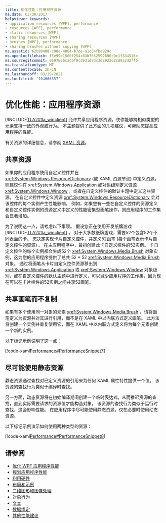 ```yaml
---
title: 优化性能：应用程序资源
ms.date: 03/30/2017
helpviewer_keywords:
- application resources [WPF], performance
- resources [WPF], performance
- static resources [WPF]
- sharing resources [WPF]
- brushes [WPF], performance
- sharing brushes without copying [WPF]
ms.assetid: 62b88488-c08e-4804-b7de-a1c34fbe929c
ms.openlocfilehash: f5e99e1566f254c83b7562592690c9c1f334516e
ms.sourcegitcommit: 069786bcadbf9cd931d7dc3d892262cd852d2ffb
ms.translationtype: MT
ms.contentlocale: zh-CN
ms.lasthandoff: 03/19/2021
ms.locfileid: "104666857"
---
```

# <a name="optimizing-performance-application-resources"></a>优化性能：应用程序资源
[!INCLUDE[TLA2#tla_winclient](../../../includes/tla2sharptla-winclient-md.md)] 允许共享应用程序资源，使你能够跨相似类型的元素支持一致的外观或行为。 本主题提供了此方面的几项建议，可帮助您提高应用程序的性能。  
  
 有关资源的详细信息，请参阅 [XAML 资源](/dotnet/desktop-wpf/fundamentals/xaml-resources-define)。  
  
## <a name="sharing-resources"></a>共享资源  
 如果你的应用程序使用自定义控件并在 <xref:System.Windows.ResourceDictionary> (或 XAML 资源节点) 中定义资源，则建议你在 <xref:System.Windows.Application> 或对象级别定义资源 <xref:System.Windows.Window> ，或者在自定义控件的默认主题中定义这些资源。 在自定义控件中定义资源 <xref:System.Windows.ResourceDictionary> 会对该控件的每个实例产生性能影响。 例如，如果您有一些在自定义控件的资源定义和自定义控件实例的资源定义中定义的性能密集型画笔操作，则应用程序的工作集会显著增加。  
  
 为了说明这一点，请考虑以下事项。 假设您正在使用开发纸牌游戏 [!INCLUDE[TLA2#tla_winclient](../../../includes/tla2sharptla-winclient-md.md)] 。 对于大多数纸牌游戏，需要52个包含52个不同表面的卡。 您决定实现卡片自定义控件，并定义52画笔 (每个画笔表示卡片自定义控件的资源) 。 在主应用程序中，最初创建此卡自定义控件的52实例。 卡自定义控件的每个实例都会生成52个 <xref:System.Windows.Media.Brush> 对象实例，这为您的应用程序提供了总共 52 * 52 <xref:System.Windows.Media.Brush> 对象。 通过将画笔从卡片自定义控件资源移出到 <xref:System.Windows.Application> 或 <xref:System.Windows.Window> 对象级别，或在自定义控件的默认主题中进行定义，可以减少应用程序的工作集，因为现在可以在卡片控件的52实例之间共享52画笔。  
  
## <a name="sharing-a-brush-without-copying"></a>共享画笔而不复制  
 如果有多个使用同一对象的元素 <xref:System.Windows.Media.Brush> ，请将画笔定义为资源并对其进行引用，而不是在 XAML 中以内联方式定义画笔。 此方法将创建一个实例并重复使用它，而在 XAML 中以内联方式定义将为每个元素创建一个新的实例。  
  
 以下标记示例说明了这一点：  
  
 [!code-xaml[Performance#PerformanceSnippet7](~/samples/snippets/csharp/VS_Snippets_Wpf/Performance/CSharp/BrushResource.xaml#performancesnippet7)]  
  
## <a name="use-static-resources-when-possible"></a>尽可能使用静态资源  
 静态资源通过查找对已定义资源的引用来为任何 XAML 属性特性提供一个值。 该资源的查找行为类似于编译时查找。  
  
 另一方面，动态资源将在初始编译期间创建一个临时表达式，从而推迟资源的查找，直到实际需要请求的资源值才能构造对象。 该资源的查找行为类似于运行时查找，这会影响性能。 在应用程序中尽可能使用静态资源，仅在必要时使用动态资源。  
  
 以下标记示例演示如何使用两种类型的资源：  
  
 [!code-xaml[Performance#PerformanceSnippet8](~/samples/snippets/csharp/VS_Snippets_Wpf/Performance/CSharp/DynamicResource.xaml#performancesnippet8)]  
  
## <a name="see-also"></a>请参阅

- [优化 WPF 应用程序性能](optimizing-wpf-application-performance.md)
- [规划应用程序性能](planning-for-application-performance.md)
- [利用硬件](optimizing-performance-taking-advantage-of-hardware.md)
- [布局和示例](optimizing-performance-layout-and-design.md)
- [二维图形和图像处理](optimizing-performance-2d-graphics-and-imaging.md)
- [对象行为](optimizing-performance-object-behavior.md)
- [文本](optimizing-performance-text.md)
- [数据绑定](optimizing-performance-data-binding.md)
- [其他性能建议](optimizing-performance-other-recommendations.md)
